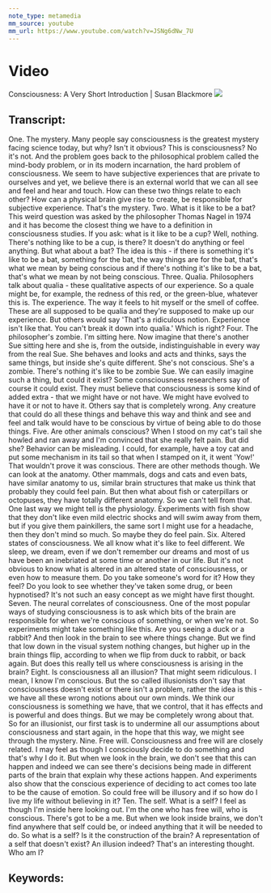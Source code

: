 ```yaml
---
note_type: metamedia
mm_source: youtube
mm_url: https://www.youtube.com/watch?v=JSNg6dNw_7U
---
```


# Video
Consciousness: A Very Short Introduction | Susan Blackmore
![](https://www.youtube.com/watch?v=JSNg6dNw_7U)

## Transcript:
One. The mystery. Many people say
consciousness is the greatest mystery
facing science today, but why? Isn't it
obvious?
This is consciousness? No it's not. And
the problem goes back to the
philosophical problem called the
mind-body problem, or in its modern
incarnation, the hard problem of
consciousness. We seem to have
subjective experiences that are private
to ourselves and yet, we believe there is
an external world that we can all see
and feel and hear and touch. How can
these two things relate to each other?
How can a physical brain give rise to
create, be responsible for subjective
experience. That's the mystery.
Two. What is it like to be a bat? This weird question was asked by the philosopher
Thomas Nagel in 1974 and it has become
the closest thing we have to a
definition in consciousness studies. If
you ask: what is it like to be a cup?
Well, nothing. There's nothing like to be a cup, is there? It doesn't do anything
or feel anything. But what about a bat? The idea is this - if there is something it's
like to be a bat, something for the
bat, the way things are for the bat,
that's what we mean by being conscious
and if there's nothing it's like to be
a bat, that's what we mean by not being conscious.
Three. Qualia. Philosophers talk about qualia - these
qualitative aspects of our experience. So
a quale might be, for example, the redness
of this red, or the green-blue, whatever
this is. The experience. The way
it feels to hit myself or the smell of
coffee. These are all supposed to be
qualia and they're supposed to make up our
experience. But others would say 'That's
a ridiculous notion. Experience
isn't like that. You can't break it down
into qualia.' Which is right?
Four. The philosopher's zombie.
I'm sitting here. Now imagine that there's another Sue
sitting here and she is, from the outside,
indistinguishable in every way from the
real Sue. She behaves and looks and acts
and thinks, says the same
things, but inside she's quite different.
She's not conscious. She's a zombie.
There's nothing it's like to be zombie Sue. We can easily imagine such a thing,
but could it exist? Some consciousness
researchers say of course it could exist.
They must believe that consciousness is
some kind of added extra - that we might
have or not have. We might have evolved
to have it or not to have it.
Others say that is completely wrong. Any
creature that could do all these things
and behave this way and think and see
and feel and talk would have to be
conscious by virtue of being able to do
those things.
Five. Are other animals conscious?
When I stood on my cat's tail she howled and ran away and I'm convinced
that she really felt pain. But did she?
Behavior can be misleading. I could, for
example, have a toy cat and put some
mechanism in its tail so that when I
stamped on it, it went 'Yow!' That wouldn't
prove it was conscious. There are other
methods though. We can look at the
anatomy. Other mammals, dogs and cats and
even bats, have similar anatomy to us,
similar brain structures that make us
think that probably they could feel pain.
But then what about fish or caterpillars
or octopuses, they have totally different
anatomy. So we can't tell from that. One
last way we might tell is the physiology.
Experiments with fish show that they
don't like even mild electric shocks and
will swim away from them, but if you give
them painkillers, the same sort I might
use for a headache, then they don't mind
so much. So maybe they do feel pain.
Six. Altered states of consciousness. We
all know what it's like to feel
different. We sleep, we dream, even if we
don't remember our dreams and most of us have been an inebriated at some time or
another in our life. But it's not obvious
to know what is altered in an altered
state of consciousness, or even how to
measure them. Do you take someone's word
for it? How they feel? Do you look to see
whether they've taken some drug, or
been hypnotised? It's not such an easy
concept as we might have first thought.
Seven. The neural correlates of consciousness. One of the most popular ways of studying
consciousness is to ask which bits of
the brain are responsible for when we're
conscious of something, or when we're not. So experiments might take something like
this. Are you seeing a duck or a rabbit?
And then look in the brain to see where
things change. But we find that low down
in the visual system nothing changes, but
higher up in the brain things flip,
according to when we flip from duck to
rabbit, or back again. But does this
really tell us where consciousness is arising in the brain?
Eight. Is consciousness all an illusion?
That might seem ridiculous. I mean, I know I'm conscious.
But the so called illusionists don't say
that consciousness doesn't exist or
there isn't a problem, rather the idea is
this - we have all these wrong notions
about our own minds. We think our
consciousness is something we have, that we control, that it has effects and is
powerful and does things. But we may be
completely wrong about that. So for an
illusionist, our first task is to
undermine all our assumptions about
consciousness and start again, in the
hope that this way, we might see through the mystery.
Nine. Free will. Consciousness and free will
are closely related. I may feel
as though I consciously decide to
do something and that's why
I do it. But when we look in the brain, we
don't see that this can happen and
indeed we can see there's decisions
being made in different parts of the
brain that explain why these actions
happen. And experiments also show
that the conscious experience of
deciding to act comes too late to be
the cause of emotion. So could free will
be illusory and if so how do I live my
life without believing in it?
Ten. The self.
What is a self? I feel as though I'm
inside here looking out. I'm the one who
has free will, who is conscious. There's
got to be a me. But when we look inside
brains, we don't find anywhere that self
could be, or indeed anything that it will
be needed to do. So what is a self? Is
it the construction of the brain?
A representation of a self that doesn't
exist? An illusion indeed?
That's an interesting thought. Who am I?


## Keywords:

